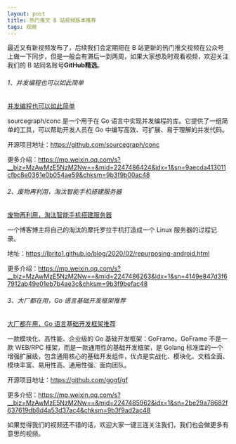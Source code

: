 ```yaml
---
layout: post
title: 热门推文 B 站视频版本推荐
tags: 视频
---
```


最近又有新视频发布了，后续我们会定期把在 B 站更新的热门推文视频在公众号上做一下同步，但是一般会有滞后一到两周，如果大家想及时观看视频，欢迎关注我们的 B 站同名账号**GitHub精选**。

######  1、并发编程也可以如此简单

[并发编程也可以如此简单](https://www.bilibili.com/video/BV1Yh4y167HH/)

sourcegraph/conc 是一个用于在 Go 语言中实现并发编程的库。它提供了一组简单的工具，可以帮助开发人员在 Go 中编写高效、可扩展、易于理解的并发代码。

开源项目地址：https://github.com/sourcegraph/conc

更多介绍：https://mp.weixin.qq.com/s?__biz=MzAwMzE5NzM2Nw==&mid=2247486424&idx=1&sn=9aecda413011cfbc8e0361e0b054ae59&chksm=9b3f9b00ac48

###### 2、废物再利用，淘汰智能手机搭建服务器

[废物再利用，淘汰智能手机搭建服务器](https://www.bilibili.com/video/BV1qH4y1f7mQ/)

一个博客博主将自己的淘汰的摩托罗拉手机打造成一个 Linux 服务器的过程记录。

地址：https://lbrito1.github.io/blog/2020/02/repurposing-android.html

更多介绍：https://mp.weixin.qq.com/s?__biz=MzAwMzE5NzM2Nw==&mid=2247486263&idx=1&sn=4149e847d3f67912ab49e01eb7b4ae3c&chksm=9b3f9befac48

###### 3、大厂都在用，Go 语言基础开发框架推荐

[大厂都在用，Go 语言基础开发框架推荐](https://www.bilibili.com/video/BV1Xj411r77c/)

一款模块化、高性能、企业级的 Go 基础开发框架：GoFrame。GoFrame 不是一款 WEB/RPC 框架，而是一款通用性的基础开发框架，是 Golang 标准库的一个增强扩展级，包含通用核心的基础开发组件，优点是实战化、模块化、文档全面、模块丰富、易用性高、通用性强、面向团队。

开源项目地址：https://github.com/gogf/gf

更多介绍：https://mp.weixin.qq.com/s?__biz=MzAwMzE5NzM2Nw==&mid=2247485962&idx=1&sn=2be29a78682f637619db8d4a53d37ac4&chksm=9b3f9ad2ac48

如果觉得我们的视频还不错的话，欢迎大家一键三连关注我们，我们也会做更多有意思的视频。
